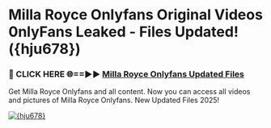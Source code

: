 # Milla Royce Onlyfans Original Videos 0nlyFans Leaked - Files Updated! ({hju678})

<h3>🔴 CLICK HERE 🌐==►► <a href="https://tinyurl.com/ms9xzufz" rel="nofollow">Milla Royce Onlyfans Updated Files</a></h3>

Get Milla Royce Onlyfans and all content. Now you can access all videos and pictures of Milla Royce Onlyfans. New Updated Files 2025!

[![{hju678}](https://i.imgur.com/PQ7UWWw.gif)](https://tinyurl.com/ms9xzufz)